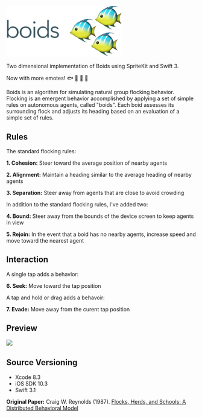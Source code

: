 <img src="/Boids/boids.png" width="307">

Two dimensional implementation of Boids using SpriteKit and Swift 3.

Now with more emotes! 🐟 🐡 🐔 🦄

Boids is an algorithm for simulating natural group flocking behavior.  Flocking is an emergent behavior accomplished by applying a set of simple rules on autonomous agents, called "boids".  Each boid assesses its surrounding flock and adjusts its heading based on an evaluation of a simple set of rules.

Rules
-----
The standard flocking rules:

**1. Cohesion:** Steer toward the average position of nearby agents

**2. Alignment:** Maintain a heading similar to the average heading of nearby agents

**3. Separation:** Steer away from agents that are close to avoid crowding


In addition to the standard flocking rules, I've added two:

**4. Bound:** Steer away from the bounds of the device screen to keep agents in view

**5. Rejoin:** In the event that a boid has no nearby agents, increase speed and move toward the nearest agent


Interaction
-----------
A single tap adds a behavior:

**6. Seek:** Move toward the tap position

A tap and hold or drag adds a behavoir:

**7. Evade:** Move away from the curent tap position


Preview
-------
<img src="/Boids/demo.gif" width="660">


Source Versioning
-----------------
* Xcode 8.3
* iOS SDK 10.3
* Swift 3.1

**Original Paper:** Craig W. Reynolds (1987). [Flocks, Herds, and Schools:
A Distributed Behavioral Model](http://www.cs.toronto.edu/~dt/siggraph97-course/cwr87/)

